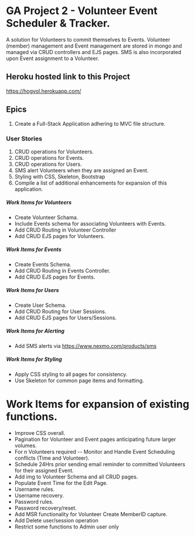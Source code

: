 # GA Project 2 - Volunteer Event Scheduler &amp; Tracker.
A solution for Volunteers to commit themselves to Events.  Volunteer (member) management and Event management are stored in mongo and managed via CRUD controllers and EJS pages. SMS is also incorporated upon Event assignment to a Volunteer.

## Heroku hosted link to this Project
https://hogvol.herokuapp.com/

## Epics
1. Create a Full-Stack Application adhering to MVC file structure.

### User Stories
1. CRUD operations for Volunteers.
2. CRUD operations for Events.
3. CRUD operations for Users.
4. SMS alert Volunteers when they are assigned an Event.
5. Styling with CSS, Skeleton, Bootstrap
6. Compile a list of additional enhancements for expansion of this application.

##### Work Items for Volunteers
* Create Volunteer Schama.
* Include Events schema for associating Volunteers with Events.
* Add CRUD Routing in Volunteer Controller
* Add CRUD EJS pages for Volunteers.

##### Work Items for Events
* Create Events Schema.
* Add CRUD Routing in Events Controller.
* Add CRUD EJS pages for Events.

##### Work Items for Users
* Create User Schema.
* Add CRUD Routing for User Sessions.
* Add CRUD EJS pages for Users/Sessions.

##### Work Items for Alerting
* Add SMS alerts via https://www.nexmo.com/products/sms

##### Work Items for Styling
* Apply CSS styling to all pages for consistency.
* Use Skeleton for common page items and formatting.

# Work Items for expansion of existing functions.
* Improve CSS overall.
* Pagination for Volunteer and Event pages anticipating future larger volumes.
* For n Volunteers required -- Monitor and Handle Event Scheduling conflicts (Time and Volunteer).
* Schedule 24Hrs prior sending email reminder to committed Volunteers for their assigned Event.
* Add img to Volunteer Schema and all CRUD pages.
* Populate Event Time for the Edit Page.
* Username rules.
* Username recovery.
* Password rules.
* Password recovery/reset.
* Add MSR functionality for Volunteer Create MemberID capture.
* Add Delete user/session operation
* Restrict some functions to Admin user only
